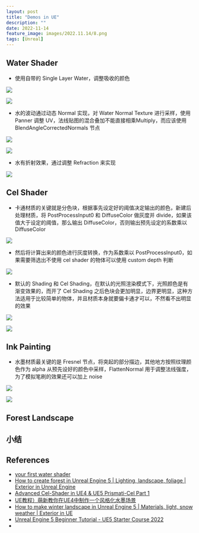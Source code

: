 ```yaml
---
layout: post
title: "Demos in UE"
description: ""
date: 2022-11-14
feature_image: images/2022.11.14/8.png
tags: [Unreal]
---
```


<!--more-->

## Water Shader

- 使用自带的 Single Layer Water，调整吸收的颜色

![](../images/2022.11.14/0.png)

![](../images/2022.11.14/1.png)

- 水的波动通过动态 Normal 实现，对 Water Normal Texture 进行采样，使用 Panner 调整 UV，法线贴图的混合叠加不能直接相乘Multiply，而应该使用 BlendAngleCorrectedNormals 节点

![](../images/2022.11.14/2.png)

![](../images/2022.11.14/3.png)

- 水有折射效果，通过调整 Refraction 来实现

![](../images/2022.11.14/4.png)

## Cel Shader

- 卡通材质的关键就是分色块，根据事先设定好的阈值决定输出的颜色，新建后处理材质，将 PostProcessInput0 和 DiffuseColor 做灰度并 divide，如果该值大于设定的阈值，那么输出 DiffuseColor，否则输出预先设定的系数乘以 DiffuseColor

![](../images/2022.11.14/5.png)

- 然后将计算出来的颜色进行灰度转换，作为系数乘以 PostProcessInput0，如果需要筛选出不使用 cel shader 的物体可以使用 custom depth 判断

![](../images/2022.11.14/6.png)

- 默认的 Shading 和 Cel Shading，在默认的光照渲染模式下，光照颜色是有渐变效果的，而开了 Cel Shading 之后色块会更加明显，边界更明显，这种方法适用于比较简单的物体，并且材质本身就要偏卡通才可以，不然看不出明显的效果

![](../images/2022.11.14/7.png)

![](../images/2022.11.14/8.png)

## Ink Painting

- 水墨材质最关键的是 Fresnel 节点，将突起的部分描边，其他地方按照纹理颜色作为 alpha 从预先设好的颜色中采样，FlattenNormal 用于调整法线强度，为了模拟笔刷的效果还可以加上 noise

![](../images/2022.11.14/9.png)

![](../images/2022.11.14/10.png)

## Forest Landscape











## 小结

## References

- [your first water shader](https://www.youtube.com/watch?v=kXH1-uY0wjY)
- [How to create forest in Unreal Engine 5 | Lighting, landscape, foliage | Exterior in Unreal Engine](https://www.youtube.com/watch?v=8KZh41yR1_Y)
- [Advanced Cel-Shader in UE4 & UE5 Prismati-Cel Part 1](https://www.youtube.com/watch?v=RkFwe7JI8R8&t=15s)
- [UE教程）萌新教你在UE4中制作一个风格化水墨场景](https://www.bilibili.com/video/BV1SP4y1b76D)
- [How to make winter landscape in Unreal Engine 5 | Materials, light, snow weather | Exterior in UE](https://www.youtube.com/watch?v=AMNbiXHI5E4)
- [Unreal Engine 5 Beginner Tutorial - UE5 Starter Course 2022](https://www.youtube.com/watch?v=k-zMkzmduqI&list=PLKPWwh_viQMGQkQfKKD5lF96efA3_RWt-)
- 